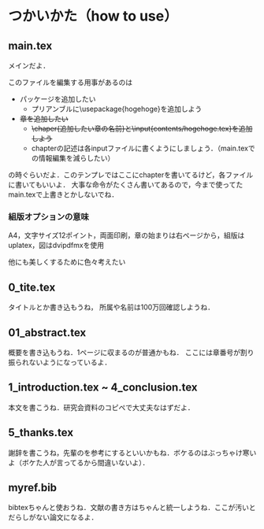# つかいかた（how to use）

## main.tex

メインだよ．

このファイルを編集する用事があるのは

- パッケージを追加したい
  - プリアンブルに\usepackage{hogehoge}を追加しよう
- ~~章を追加したい~~
  - ~~\chaper{追加したい章の名前}と\input{contents/hogehoge.tex}を追加しよう~~
  - chapterの記述は各inputファイルに書くようにしましょう．（main.texでの情報編集を減らしたい）

の時ぐらいだよ．このテンプレではここにchapterを書いてるけど，各ファイルに書いてもいいよ．
大事な命令がたくさん書いてあるので，今まで使ってたmain.texで上書きとかしないでね．

### 組版オプションの意味

A4，文字サイズ12ポイント，両面印刷，章の始まりは右ページから，組版はuplatex，図はdvipdfmxを使用

他にも美しくするために色々考えたい

## 0_tite.tex

タイトルとか書き込もうね，
所属や名前は100万回確認しようね．

## 01_abstract.tex

概要を書き込もうね．1ページに収まるのが普通かもね．
ここには章番号が割り振られないようになっているよ．

## 1_introduction.tex ~ 4_conclusion.tex

本文を書こうね．研究会資料のコピペで大丈夫なはずだよ．

## 5_thanks.tex

謝辞を書こうね，先輩のを参考にするといいかもね．ボケるのはぶっちゃけ寒いよ（ボケた人が言ってるから間違いないよ）．

## myref.bib

bibtexちゃんと使おうね．文献の書き方はちゃんと統一しようね．ここが汚いとだらしがない論文になるよ．
